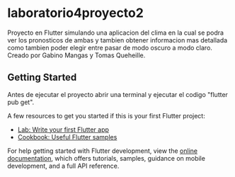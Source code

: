 # laboratorio4proyecto2

Proyecto en Flutter simulando una aplicacion del clima en la cual se podra ver los pronosticos de ambas y tambien obtener informacion mas detallada como tambien poder elegir entre pasar de modo oscuro a modo claro. Creado por Gabino Mangas y Tomas Queheille.

## Getting Started

Antes de ejecutar el proyecto abrir una terminal y ejecutar el codigo "flutter pub get".

A few resources to get you started if this is your first Flutter project:

- [Lab: Write your first Flutter app](https://docs.flutter.dev/get-started/codelab)
- [Cookbook: Useful Flutter samples](https://docs.flutter.dev/cookbook)

For help getting started with Flutter development, view the
[online documentation](https://docs.flutter.dev/), which offers tutorials,
samples, guidance on mobile development, and a full API reference.
